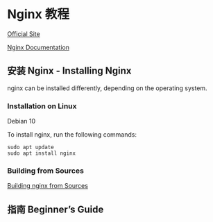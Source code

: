 # Nginx 教程

[Official Site](http://nginx.org/)

[Nginx Documentation](http://nginx.org/en/docs/)

## 安装 Nginx - Installing Nginx

nginx can be installed differently, depending on the operating system. 

### Installation on Linux

Debian 10

 To install nginx, run the following commands:

    sudo apt update
    sudo apt install nginx


### Building from Sources

[Building nginx from Sources](http://nginx.org/en/docs/configure.html)


## 指南 Beginner’s Guide
